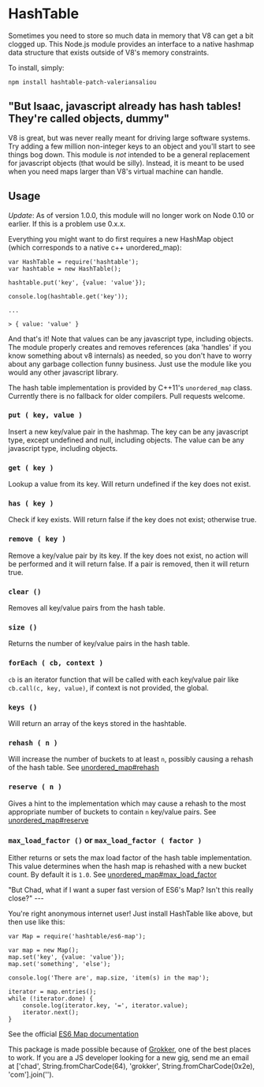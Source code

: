 HashTable
=========

Sometimes you need to store so much data in memory that V8 can get a bit clogged up. This Node.js module provides an interface to a native hashmap data structure that exists outside of V8's memory constraints.

To install, simply:

    npm install hashtable-patch-valeriansaliou

"But Isaac, javascript already has hash tables! They're called objects, dummy"
---

V8 is great, but was never really meant for driving large software systems. Try adding a few million non-integer keys to an object and you'll start to see things bog down. This module is *not* intended to be a general replacement for javascript objects (that would be silly). Instead, it is meant to be used when you need maps larger than V8's virtual machine can handle.

Usage
-----

*Update*: As of version 1.0.0, this module will no longer work on Node 0.10 or earlier. If this is a problem use 0.x.x.

Everything you might want to do first requires a new HashMap object (which corresponds to a native c++ unordered_map):

    var HashTable = require('hashtable');
    var hashtable = new HashTable();

    hashtable.put('key', {value: 'value'});

    console.log(hashtable.get('key'));

    ...

    > { value: 'value' }

And that's it! Note that values can be any javascript type, including objects. The module properly creates and removes references (aka 'handles' if you know something about v8 internals) as needed, so you don't have to worry about any garbage collection funny business. Just use the module like you would any other javascript library.

The hash table implementation is provided by C++11's `unordered_map` class. Currently there is no fallback for older compilers. Pull requests welcome.

### `put ( key, value )`

Insert a new key/value pair in the hashmap. The key can be any javascript type, except undefined and null, including objects. The value can be any javascript type, including objects.

### `get ( key )`

Lookup a value from its key. Will return undefined if the key does not exist.

### `has ( key )`

Check if key exists. Will return false if the key does not exist; otherwise true.

### `remove ( key )`

Remove a key/value pair by its key. If the key does not exist, no action will be performed and it will return false. If a pair is removed, then it will return true.

### `clear ()`

Removes all key/value pairs from the hash table.

### `size ()`

Returns the number of key/value pairs in the hash table.

### `forEach ( cb, context )`

`cb` is an iterator function that will be called with each key/value pair like `cb.call(c, key, value)`, if context is not provided, the global.

### `keys ()`
Will return an array of the keys stored in the hashtable.

### `rehash ( n )`

Will increase the number of buckets to at least `n`, possibly causing a rehash of the hash table. See [unordered_map#rehash](http://www.cplusplus.com/reference/unordered_map/unordered_map/rehash/)

### `reserve ( n )`

Gives a hint to the implementation which may cause a rehash to the most appropriate number of buckets to contain `n` key/value pairs. See [unordered_map#reserve](http://www.cplusplus.com/reference/unordered_map/unordered_map/reserve/)

### `max_load_factor ()` or `max_load_factor ( factor )`

Either returns or sets the max load factor of the hash table implementation. This value determines when the hash map is rehashed with a new bucket count. By default it is `1.0`. See [unordered_map#max_load_factor](http://www.cplusplus.com/reference/unordered_map/unordered_map/max_load_factor/)

<a name="es6-map"/>
"But Chad, what if I want a super fast version of ES6's Map? Isn't this really close?"
---

You're right anonymous internet user! Just install HashTable like above, but then use like this:

    var Map = require('hashtable/es6-map');

    var map = new Map();
    map.set('key', {value: 'value'});
    map.set('something', 'else');

    console.log('There are', map.size, 'item(s) in the map');

    iterator = map.entries();
    while (!iterator.done) {
        console.log(iterator.key, '=', iterator.value);
        iterator.next();
    }

See the official [ES6 Map documentation](http://people.mozilla.org/~jorendorff/es6-draft.html#sec-map-objects)

This package is made possible because of [Grokker](http://grokker.com/), one of the best places to work. If you are a JS developer looking for a new gig, send me an email at &#x5b;'chad', String.fromCharCode(64), 'grokker', String.fromCharCode(0x2e), 'com'&#x5d;.join('').
